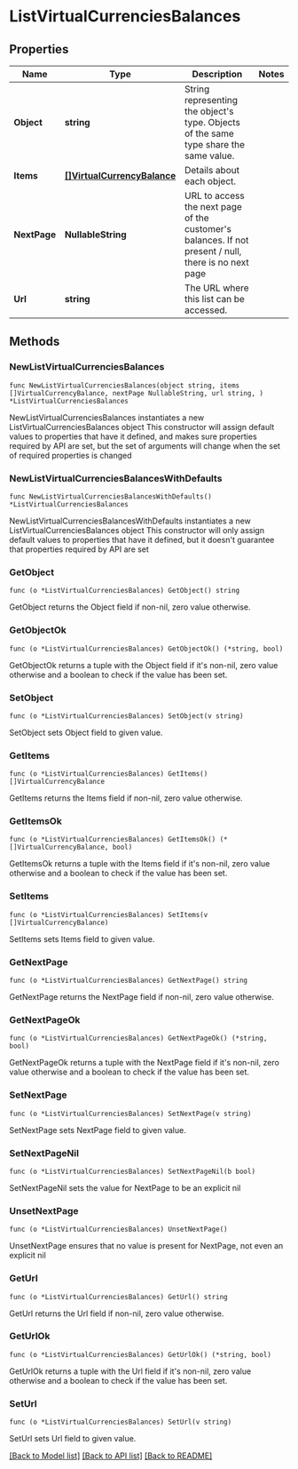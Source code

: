 # ListVirtualCurrenciesBalances

## Properties

Name | Type | Description | Notes
------------ | ------------- | ------------- | -------------
**Object** | **string** | String representing the object&#39;s type. Objects of the same type share the same value. | 
**Items** | [**[]VirtualCurrencyBalance**](VirtualCurrencyBalance.md) | Details about each object. | 
**NextPage** | **NullableString** | URL to access the next page of the customer&#39;s balances. If not present / null, there is no next page | 
**Url** | **string** | The URL where this list can be accessed. | 

## Methods

### NewListVirtualCurrenciesBalances

`func NewListVirtualCurrenciesBalances(object string, items []VirtualCurrencyBalance, nextPage NullableString, url string, ) *ListVirtualCurrenciesBalances`

NewListVirtualCurrenciesBalances instantiates a new ListVirtualCurrenciesBalances object
This constructor will assign default values to properties that have it defined,
and makes sure properties required by API are set, but the set of arguments
will change when the set of required properties is changed

### NewListVirtualCurrenciesBalancesWithDefaults

`func NewListVirtualCurrenciesBalancesWithDefaults() *ListVirtualCurrenciesBalances`

NewListVirtualCurrenciesBalancesWithDefaults instantiates a new ListVirtualCurrenciesBalances object
This constructor will only assign default values to properties that have it defined,
but it doesn't guarantee that properties required by API are set

### GetObject

`func (o *ListVirtualCurrenciesBalances) GetObject() string`

GetObject returns the Object field if non-nil, zero value otherwise.

### GetObjectOk

`func (o *ListVirtualCurrenciesBalances) GetObjectOk() (*string, bool)`

GetObjectOk returns a tuple with the Object field if it's non-nil, zero value otherwise
and a boolean to check if the value has been set.

### SetObject

`func (o *ListVirtualCurrenciesBalances) SetObject(v string)`

SetObject sets Object field to given value.


### GetItems

`func (o *ListVirtualCurrenciesBalances) GetItems() []VirtualCurrencyBalance`

GetItems returns the Items field if non-nil, zero value otherwise.

### GetItemsOk

`func (o *ListVirtualCurrenciesBalances) GetItemsOk() (*[]VirtualCurrencyBalance, bool)`

GetItemsOk returns a tuple with the Items field if it's non-nil, zero value otherwise
and a boolean to check if the value has been set.

### SetItems

`func (o *ListVirtualCurrenciesBalances) SetItems(v []VirtualCurrencyBalance)`

SetItems sets Items field to given value.


### GetNextPage

`func (o *ListVirtualCurrenciesBalances) GetNextPage() string`

GetNextPage returns the NextPage field if non-nil, zero value otherwise.

### GetNextPageOk

`func (o *ListVirtualCurrenciesBalances) GetNextPageOk() (*string, bool)`

GetNextPageOk returns a tuple with the NextPage field if it's non-nil, zero value otherwise
and a boolean to check if the value has been set.

### SetNextPage

`func (o *ListVirtualCurrenciesBalances) SetNextPage(v string)`

SetNextPage sets NextPage field to given value.


### SetNextPageNil

`func (o *ListVirtualCurrenciesBalances) SetNextPageNil(b bool)`

 SetNextPageNil sets the value for NextPage to be an explicit nil

### UnsetNextPage
`func (o *ListVirtualCurrenciesBalances) UnsetNextPage()`

UnsetNextPage ensures that no value is present for NextPage, not even an explicit nil
### GetUrl

`func (o *ListVirtualCurrenciesBalances) GetUrl() string`

GetUrl returns the Url field if non-nil, zero value otherwise.

### GetUrlOk

`func (o *ListVirtualCurrenciesBalances) GetUrlOk() (*string, bool)`

GetUrlOk returns a tuple with the Url field if it's non-nil, zero value otherwise
and a boolean to check if the value has been set.

### SetUrl

`func (o *ListVirtualCurrenciesBalances) SetUrl(v string)`

SetUrl sets Url field to given value.



[[Back to Model list]](../README.md#documentation-for-models) [[Back to API list]](../README.md#documentation-for-api-endpoints) [[Back to README]](../README.md)


